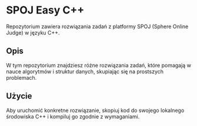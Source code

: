 # SPOJ Easy C++

Repozytorium zawiera rozwiązania zadań z platformy SPOJ (Sphere Online Judge) w języku C++. 

## Opis

W tym repozytorium znajdziesz różne rozwiązania zadań, które pomagają w nauce algorytmów i struktur danych, skupiając się na prostszych problemach.

## Użycie

Aby uruchomić konkretne rozwiązanie, skopiuj kod do swojego lokalnego środowiska C++ i kompiluj go zgodnie z wymaganiami.

